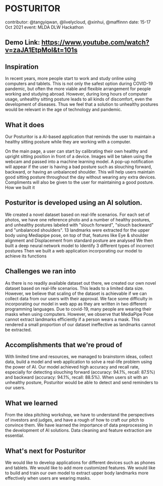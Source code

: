 # POSTURITOR
contributor: @tangyiqwan, @livelycloud, @xinhui, @maffinnn
date: 15-17 Oct 2021
event: MLDA DLW Hackathon

## Demo Link: https://www.youtube.com/watch?v=zaJA1EtpMoI&t=101s

## Inspiration
In recent years, more people start to work and study online using computers and tablets. This is not only the safest option during COVID-19 pandemic, but often the more viable and flexible arrangement for people working and studying abroad. However, during long hours of computer usage, unhealthy sitting posture leads to all kinds of discomfort, even the development of diseases. Thus we feel that a solution to unhealthy postures would be relevant in the age of technology and pandemic.

## What it does
Our Posturitor is a AI-based application that reminds the user to maintain a healthy sitting posture while they are working with a computer.

On the main page, a user can start by calibrating their own healthy and upright sitting position in front of a device.
Images will be taken using the webcam and passed into a machine learning model. A pop-up notification will appear if the user is having a bad posture such as slouching forward, backward, or having an unbalanced shoulder. This will help users maintain good sitting posture throughout the day without wearing any extra devices.
Compliments will also be given to the user for maintaining a good posture.
How we built it

## Posturitor is developed using an AI solution.
We created a novel dataset based on real-life scenarios. For each set of photos, we have one reference photo and a number of healthy postures, and unhealthy postures labeled with "slouch forward", "slouch backward" and "unbalanced shoulders".
13 landmarks were extracted for the upper body using Mediapipe pose, on top of that, features like Eye & shoulder alignment and Displacement from standard posture are analysed
We then built a deep neural network model to Identify 3 different types of incorrect postures
Then we built a web application incorporating our model to achieve its functions

## Challenges we ran into
As there is no readily available dataset out there, we created our own novel dataset based on real-life scenarios. This leads to a limited data size. However, we believe that scaling of the dataset is achievable if we can collect data from our users with their approval.
We face some difficulty in incorporating our model in web app as they are written in two different programming languages.
Due to covid-19, many people are wearing their masks when using computers. However, we observe that MediaPipe Pose cannot extract landmarks efficiently if a person wears a mask. This rendered a small proportion of our dataset ineffective as landmarks cannot be extracted.

## Accomplishments that we're proud of
With limited time and resources, we managed to brainstorm ideas, collect data, build a model and web application to solve a real-life problem using the power of AI.
Our model achieved high accuracy and recall rate, especially for detecting slouching forward (accuracy: 94.1%, recall: 87.5%) and backward (accuracy: 94.1%, recall: 88.5%). When users sit with an unhealthy posture, Posturitor would be able to detect and send reminders to our users.

## What we learned
From the idea pitching workshop, we have to understand the perspectives of investors and judges, and have a rough of how to craft our pitch to convince them. We have learned the importance of data preprocessing in the development of AI solutions. Data cleaning and feature extraction are essential.

## What's next for Posturitor
We would like to develop applications for different devices such as phones and tablets.
We would like to add more customized features.
We would like to build and train our own model to extract upper body landmarks more effectively when users are wearing masks.


